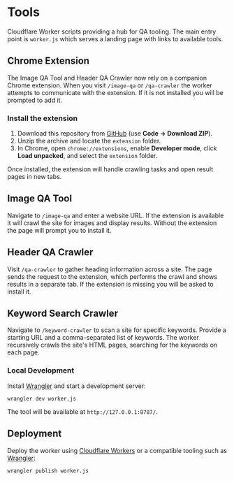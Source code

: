 # Tools

Cloudflare Worker scripts providing a hub for QA tooling. The main entry
point is `worker.js` which serves a landing page with links to available
tools.

## Chrome Extension

The Image QA Tool and Header QA Crawler now rely on a companion Chrome
extension. When you visit `/image-qa` or `/qa-crawler` the worker attempts to
communicate with the extension. If it is not installed you will be prompted to
add it.

### Install the extension

1. Download this repository from [GitHub](https://github.com/jordan-evans/Tools)
   (use **Code → Download ZIP**).
2. Unzip the archive and locate the `extension` folder.
3. In Chrome, open `chrome://extensions`, enable **Developer mode**, click
   **Load unpacked**, and select the `extension` folder.

Once installed, the extension will handle crawling tasks and open result pages
in new tabs.

## Image QA Tool

Navigate to `/image-qa` and enter a website URL. If the extension is available
it will crawl the site for images and display results. Without the extension
the page will prompt you to install it.

## Header QA Crawler

Visit `/qa-crawler` to gather heading information across a site. The page sends
the request to the extension, which performs the crawl and shows results in a
separate tab. If the extension is missing you will be asked to install it.

## Keyword Search Crawler

Navigate to `/keyword-crawler` to scan a site for specific keywords. Provide a
starting URL and a comma-separated list of keywords. The worker recursively
crawls the site's HTML pages, searching for the keywords on each page.

### Local Development

Install [Wrangler](https://github.com/cloudflare/wrangler) and start a
development server:

```
wrangler dev worker.js
```

The tool will be available at `http://127.0.0.1:8787/`.

## Deployment

Deploy the worker using [Cloudflare Workers](https://workers.cloudflare.com/)
or a compatible tooling such as [Wrangler](https://github.com/cloudflare/wrangler):

```
wrangler publish worker.js
```
